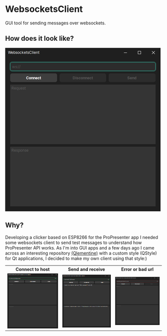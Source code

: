 <h1> WebsocketsClient </h1>
<p>
GUI tool for sending messages over websockets.
</p>
<h2> How does it look like? </h2>
<img src="https://github.com/SevRyb/WebsocketsClient/blob/main/showcase/window-1.png">
<h2> Why? </h2>
<p>
Developing a clicker based on ESP8266 for the ProPresenter app I needed some websockets client to send test messages to understand how ProPresenter API works. As I'm into GUI apps and a few days ago I came across an interesting repository <a href="https://github.com/oclero/qlementine">(Qlementine)</a> with a custom style (QStyle) for Qt applications, I decided to make my own client using that style:)
</p>
<table>
  <tr>
    <th>Connect to host</th>
    <th>Send and receive</th>
    <th>Error or bad url</th>
  </tr>
  <tr>
    <td><img src="https://github.com/SevRyb/WebsocketsClient/blob/main/showcase/window-connected.png"></td>
    <td><img src="https://github.com/SevRyb/WebsocketsClient/blob/main/showcase/window-send-recv.png"></td>
    <td><img src="https://github.com/SevRyb/WebsocketsClient/blob/main/showcase/window-bad-url.png"></td>
  </tr>
</table>

